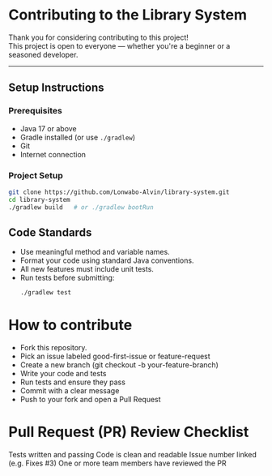 # Contributing to the Library System

Thank you for considering contributing to this project!   
This project is open to everyone — whether you're a beginner or a seasoned developer.

---

## Setup Instructions

### Prerequisites

- Java 17 or above
- Gradle installed (or use `./gradlew`)
- Git
- Internet connection

### Project Setup

```bash
git clone https://github.com/Lonwabo-Alvin/library-system.git
cd library-system
./gradlew build   # or ./gradlew bootRun
```

## Code Standards

- Use meaningful method and variable names.
- Format your code using standard Java conventions.
- All new features must include unit tests.
- Run tests before submitting:
  ```bash
  ./gradlew test
  
# How to contribute 

- Fork this repository.
- Pick an issue labeled good-first-issue or feature-request
- Create a new branch (git checkout -b your-feature-branch)
- Write your code and tests
- Run tests and ensure they pass
- Commit with a clear message
- Push to your fork and open a Pull Request

# Pull Request (PR) Review Checklist
Tests written and passing
Code is clean and readable
Issue number linked (e.g. Fixes #3)
One or more team members have reviewed the PR


